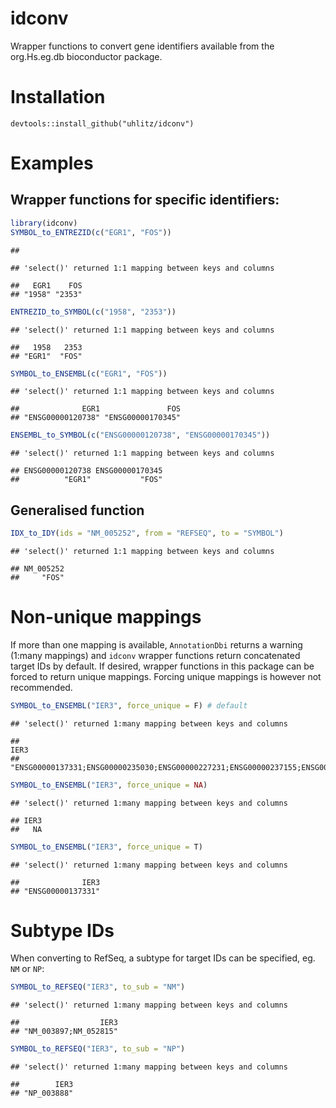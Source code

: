 idconv
================

Wrapper functions to convert gene identifiers available from the org.Hs.eg.db bioconductor package.

Installation
============


    devtools::install_github("uhlitz/idconv")

Examples
========

Wrapper functions for specific identifiers:
-------------------------------------------

``` r
library(idconv)
SYMBOL_to_ENTREZID(c("EGR1", "FOS"))
```

    ## 

    ## 'select()' returned 1:1 mapping between keys and columns

    ##   EGR1    FOS 
    ## "1958" "2353"

``` r
ENTREZID_to_SYMBOL(c("1958", "2353"))
```

    ## 'select()' returned 1:1 mapping between keys and columns

    ##   1958   2353 
    ## "EGR1"  "FOS"

``` r
SYMBOL_to_ENSEMBL(c("EGR1", "FOS"))
```

    ## 'select()' returned 1:1 mapping between keys and columns

    ##              EGR1               FOS 
    ## "ENSG00000120738" "ENSG00000170345"

``` r
ENSEMBL_to_SYMBOL(c("ENSG00000120738", "ENSG00000170345"))
```

    ## 'select()' returned 1:1 mapping between keys and columns

    ## ENSG00000120738 ENSG00000170345 
    ##          "EGR1"           "FOS"

Generalised function
--------------------

``` r
IDX_to_IDY(ids = "NM_005252", from = "REFSEQ", to = "SYMBOL")
```

    ## 'select()' returned 1:1 mapping between keys and columns

    ## NM_005252 
    ##     "FOS"

Non-unique mappings
===================

If more than one mapping is available, `AnnotationDbi` returns a warning (1:many mappings) and `idconv` wrapper functions return concatenated target IDs by default. If desired, wrapper functions in this package can be forced to return unique mappings. Forcing unique mappings is however not recommended.

``` r
SYMBOL_to_ENSEMBL("IER3", force_unique = F) # default
```

    ## 'select()' returned 1:many mapping between keys and columns

    ##                                                                                              IER3 
    ## "ENSG00000137331;ENSG00000235030;ENSG00000227231;ENSG00000237155;ENSG00000206478;ENSG00000230128"

``` r
SYMBOL_to_ENSEMBL("IER3", force_unique = NA)
```

    ## 'select()' returned 1:many mapping between keys and columns

    ## IER3 
    ##   NA

``` r
SYMBOL_to_ENSEMBL("IER3", force_unique = T)
```

    ## 'select()' returned 1:many mapping between keys and columns

    ##              IER3 
    ## "ENSG00000137331"

Subtype IDs
===========

When converting to RefSeq, a subtype for target IDs can be specified, eg. `NM` or `NP`:

``` r
SYMBOL_to_REFSEQ("IER3", to_sub = "NM")
```

    ## 'select()' returned 1:many mapping between keys and columns

    ##                  IER3 
    ## "NM_003897;NM_052815"

``` r
SYMBOL_to_REFSEQ("IER3", to_sub = "NP")
```

    ## 'select()' returned 1:many mapping between keys and columns

    ##        IER3 
    ## "NP_003888"
